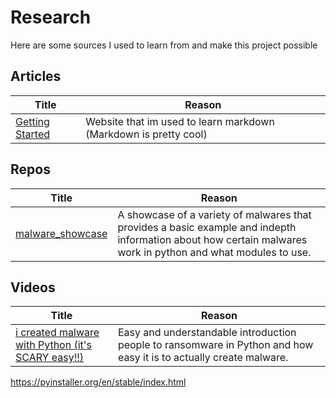 # Research 
Here are some sources I used to learn from and make this project possible

## Articles
| Title | Reason |
| ------ | ------ |
| [Getting Started](https://www.markdownguide.org/getting-started) | Website that im used to learn markdown (Markdown is pretty cool) |
## Repos
| Title | Reason |
| ------ | ------ |
| [ malware_showcase](https://github.com/PatrikH0lop/malware_showcase) | A showcase of a variety of malwares that provides a basic example and indepth information about how certain malwares work in python and what modules to use. |
## Videos
| Title | Reason |
| ------ | ------ |
| [i created malware with Python (it's SCARY easy!!)](https://www.youtube.com/watch?v=UtMMjXOlRQc&t=1327s) | Easy and understandable introduction people to ransomware in Python and how easy it is to actually create malware. 

https://pyinstaller.org/en/stable/index.html

